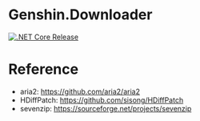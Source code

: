 # Genshin.Downloader
[![.NET Core Release](https://github.com/Nyasers/Genshin.Downloader/actions/workflows/Release.yml/badge.svg)](https://github.com/Nyasers/Genshin.Downloader/actions/workflows/Release.yml)

# Reference
- aria2: https://github.com/aria2/aria2
- HDiffPatch: https://github.com/sisong/HDiffPatch
- sevenzip: https://sourceforge.net/projects/sevenzip
